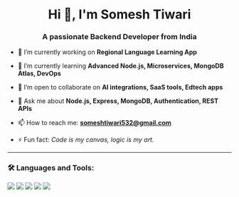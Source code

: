 <h1 align="center">Hi 👋, I'm Somesh Tiwari</h1>
<h3 align="center">A passionate Backend Developer from India</h3>

- 🔭 I’m currently working on **Regional Language Learning App**

- 🌱 I’m currently learning **Advanced Node.js, Microservices, MongoDB Atlas, DevOps**

- 👯 I’m open to collaborate on **AI integrations, SaaS tools, Edtech apps**

- 💬 Ask me about **Node.js, Express, MongoDB, Authentication, REST APIs**

- 📫 How to reach me: **someshtiwari532@gmail.com**

- ⚡ Fun fact: *Code is my canvas, logic is my art.*

---

### 🛠️ Languages and Tools:
<p align="left"> 
  <img src="https://img.shields.io/badge/Node.js-339933?style=flat&logo=nodedotjs&logoColor=white"/> 
  <img src="https://img.shields.io/badge/Express.js-000000?style=flat&logo=express&logoColor=white"/>
  <img src="https://img.shields.io/badge/MongoDB-4EA94B?style=flat&logo=mongodb&logoColor=white"/>
  <img src="https://img.shields.io/badge/GitHub-181717?style=flat&logo=github&logoColor=white"/>
  <img src="https://img.shields.io/badge/TailwindCSS-38B2AC?style=flat&logo=tailwind-css&logoColor=white"/>
</p>

